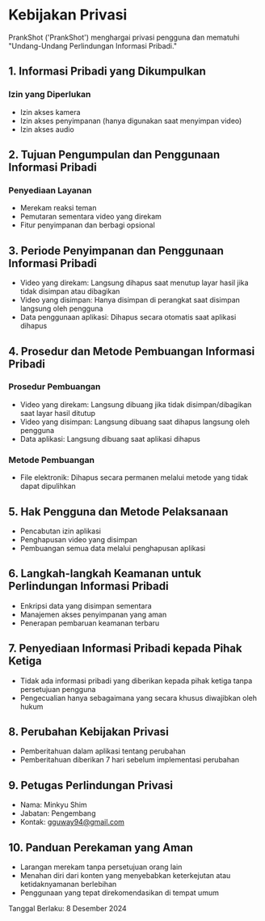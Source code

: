 # Kebijakan Privasi
PrankShot ('PrankShot') menghargai privasi pengguna dan mematuhi "Undang-Undang Perlindungan Informasi Pribadi."

## 1. Informasi Pribadi yang Dikumpulkan
### Izin yang Diperlukan
- Izin akses kamera
- Izin akses penyimpanan (hanya digunakan saat menyimpan video)
- Izin akses audio

## 2. Tujuan Pengumpulan dan Penggunaan Informasi Pribadi
### Penyediaan Layanan
- Merekam reaksi teman
- Pemutaran sementara video yang direkam
- Fitur penyimpanan dan berbagi opsional

## 3. Periode Penyimpanan dan Penggunaan Informasi Pribadi
- Video yang direkam: Langsung dihapus saat menutup layar hasil jika tidak disimpan atau dibagikan
- Video yang disimpan: Hanya disimpan di perangkat saat disimpan langsung oleh pengguna
- Data penggunaan aplikasi: Dihapus secara otomatis saat aplikasi dihapus

## 4. Prosedur dan Metode Pembuangan Informasi Pribadi
### Prosedur Pembuangan
- Video yang direkam: Langsung dibuang jika tidak disimpan/dibagikan saat layar hasil ditutup
- Video yang disimpan: Langsung dibuang saat dihapus langsung oleh pengguna
- Data aplikasi: Langsung dibuang saat aplikasi dihapus
### Metode Pembuangan
- File elektronik: Dihapus secara permanen melalui metode yang tidak dapat dipulihkan

## 5. Hak Pengguna dan Metode Pelaksanaan
- Pencabutan izin aplikasi
- Penghapusan video yang disimpan
- Pembuangan semua data melalui penghapusan aplikasi

## 6. Langkah-langkah Keamanan untuk Perlindungan Informasi Pribadi
- Enkripsi data yang disimpan sementara
- Manajemen akses penyimpanan yang aman
- Penerapan pembaruan keamanan terbaru

## 7. Penyediaan Informasi Pribadi kepada Pihak Ketiga
- Tidak ada informasi pribadi yang diberikan kepada pihak ketiga tanpa persetujuan pengguna
- Pengecualian hanya sebagaimana yang secara khusus diwajibkan oleh hukum

## 8. Perubahan Kebijakan Privasi
- Pemberitahuan dalam aplikasi tentang perubahan
- Pemberitahuan diberikan 7 hari sebelum implementasi perubahan

## 9. Petugas Perlindungan Privasi
- Nama: Minkyu Shim
- Jabatan: Pengembang
- Kontak: gguway94@gmail.com

## 10. Panduan Perekaman yang Aman
- Larangan merekam tanpa persetujuan orang lain
- Menahan diri dari konten yang menyebabkan keterkejutan atau ketidaknyamanan berlebihan
- Penggunaan yang tepat direkomendasikan di tempat umum

Tanggal Berlaku: 8 Desember 2024
